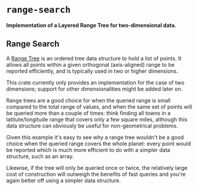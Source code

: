 # `range-search`

**Implementation of a Layered Range Tree for two-dimensional data.**

## Range Search

A [Range Tree](https://en.wikipedia.org/wiki/range_tree) is an ordered tree data
structure to hold a list of points. It allows all points within a given
orthogonal (axis-aligned) range to be reported efficiently, and is typically
used in two or higher dimensions.

This crate currently only provides an implementation for the case of
two dimensions; support for other dimensionalities might be added later on.

Range trees are a good choice for when the queried range is small compared to
the total range of values, and when the same set of points will be queried more
than a couple of times: think finding all towns in a latitute/longitude range
that covers only a few square miles, although this data structure can obviously
be useful for non-geometrical problems.

Given this example it's easy to see why a range tree wouldn't be a good choice
when the queried range covers the whole planet: every point would be reported
which is much more efficient to do with a simpler data structure, such as an
array.

Likewise, if the tree will only be queried once or twice, the relatively large
cost of construction will outweigh the benefits of fast queries and you're again
better off using a simpler data structure.
